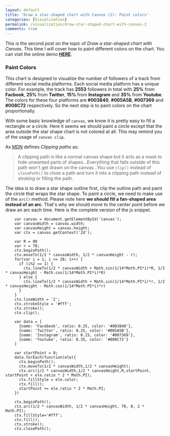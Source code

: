 ```yaml
---
layout: default
title: 'Draw a star-shaped chart with Canvas (2): Paint colors'
categories: [Visualization]
permalink: /visualization/draw-star-shaped-chart-with-canvas-2
comments: true
---
```


This is the second post on the topic of *Draw a star-shaped chart with Canvas*. This time I will cover how to paint different colors on the chart. You can visit the online demo **[HERE](/portfolio/star-shape-chart.html)**.

### Paint Colors
This chart is designed to visualize the number of followers of a track from different social media platforms. Each social media platform has a unique color. For example, the track has **2553** followers in total with **25%** from **Facbook**, **25%** from **Twitter**, **15%** from **Instagram** and **35%** from **Youtube**. The colors for these four platforms are **#003840**, **#005A5B**, **#007369** and **#008C72** respectively. So the next step is to paint colors on the chart proportionally.

With some basic knowledge of `canvas`, we know it is pretty easy to fill a rectangle or a circle. Here it seems we should paint a circle except that the area outside the star shape chart is not colored at all. This may remind you of the usage of `canvas clip`.

As [MDN](https://developer.mozilla.org/en-US/docs/Web/API/Canvas_API/Tutorial/Compositing) defines *Clipping paths* as:
> A clipping path is like a normal canvas shape but it acts as a mask to hide unwanted parts of shapes...Everything that falls outside of this path won't get drawn on the canvas...You use `clip()` instead of `closePath()` to close a path and turn it into a clipping path instead of stroking or filling the path.

The idea is to draw a star shape outline first, clip the outline path and paint the circle that wraps the star shape. To paint a circle, we need to make use of the `arc()` method. Please note here **we should fill a fan-shaped area instead of an arc**. That's why we should move to the center point before we draw an arc each time. Here is the complete version of the js snippet.
```
	var canvas = document.getElementById('canvas');
	var canvasWidth = canvas.width;
	var canvasHeight = canvas.height;
	var ctx = canvas.getContext('2d');

	var R = 90
	var r = 78;
	ctx.beginPath();
	ctx.moveTo(1/2 * canvasWidth, 1/2 * canvasHeight - r);
	for(var i = 1; i <= 28; i++) {
	  if (i%2 == 1) {
	    ctx.lineTo(1/2 * canvasWidth + Math.sin(1/14*Math.PI*i)*R, 1/2 * canvasHeight - Math.cos(1/14*Math.PI*i)*R)
	  } else {
	    ctx.lineTo(1/2 * canvasWidth + Math.sin(1/14*Math.PI*i)*r, 1/2 * canvasHeight - Math.cos(1/14*Math.PI*i)*r)
	  }
	}
	ctx.lineWidth = '2';
	ctx.strokeStyle = '#fff';
	ctx.stroke();
	ctx.clip();
	
	var data = [
	  {name: 'Facebook', ratio: 0.25, color: '#003840'},
	  {name: 'Twitter', ratio: 0.25, color: '#005A5B'},
	  {name: 'Instagram', ratio: 0.15, color: '#007369'},
	  {name: 'Youtube', ratio: 0.35, color: '#008C72'}
	]

	var startPoint = 0;
	data.forEach(function(ele){
	  ctx.beginPath();
	  ctx.moveTo(1/2 * canvasWidth,1/2 * canvasHeight);
	  ctx.arc(1/2 * canvasWidth,1/2 * canvasHeight,R,startPoint, startPoint + ele.ratio * 2 * Math.PI);
	  ctx.fillStyle = ele.color;
	  ctx.fill();
	  startPoint += ele.ratio * 2 * Math.PI;
	})
	
	ctx.beginPath();
	ctx.arc(1/2 * canvasWidth, 1/2 * canvasHeight, 70, 0, 2 * Math.PI);
	ctx.fillStyle='#fff';
	ctx.fill();
	ctx.stroke();
	ctx.closePath();
```


	


